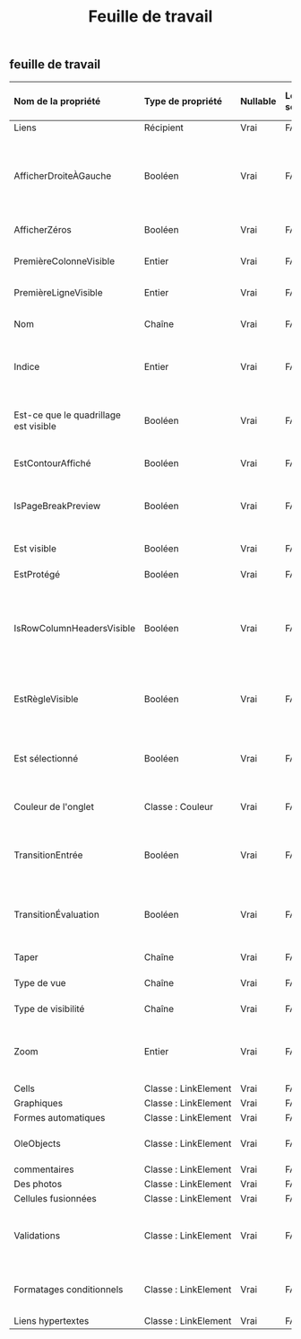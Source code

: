 ﻿---
title: Feuille de travail
second_title: Aspose.Cells Cloud Documen
type: docs
url: /fr/specification/model/worksheet/
description: "Aspose.Cells Spécification du modèle cloud : Feuille de travail. Gérez sans effort Excel et d'autres feuilles de calcul avec des fonctionnalités telles que l'ouverture, la génération, l'édition, le fractionnement, la fusion, la comparaison et la conversion."
weight: 50
---
## **feuille de travail**

 

| Nom de la propriété| Type de propriété| Nullable| Lecture seulement| Valeur par défaut| Description|
|:- |:- |:- |:- |:- |:- |
| Liens| Récipient| Vrai| FAUX|||
| AfficherDroiteÀGauche| Booléen| Vrai| FAUX|| Indique si la feuille de calcul spécifiée est affichée de droite à gauche plutôt que de gauche à droite. La valeur par défaut est fausse.|
| AfficherZéros| Booléen| Vrai| FAUX|| Vrai si des valeurs nulles sont affichées.|
| PremièreColonneVisible| Entier| Vrai| FAUX|| Représente le premier index de colonne visible.|
| PremièreLigneVisible| Entier| Vrai| FAUX|| Représente le premier index de ligne visible.|
| Nom| Chaîne| Vrai| FAUX|| Obtient ou définit le nom de la feuille de calcul.|
| Indice| Entier| Vrai| FAUX|| Obtient l'index de la feuille dans la collection de feuilles de calcul.|
| Est-ce que le quadrillage est visible| Booléen| Vrai| FAUX||Obtient ou définit une valeur indiquant si le quadrillage est visible. La valeur par défaut est true.|
| EstContourAffiché| Booléen| Vrai| FAUX|| Indique s’il faut afficher le contour.|
| IsPageBreakPreview| Booléen| Vrai| FAUX|| Indique si la feuille de calcul spécifiée est affichée en mode normal ou en aperçu de saut de page.|
| Est visible| Booléen| Vrai| FAUX|| Représente si la feuille de calcul est visible.|
| EstProtégé| Booléen| Vrai| FAUX|| Indique si la feuille de calcul est protégée.|
| IsRowColumnHeadersVisible| Booléen| Vrai| FAUX|| Obtient ou définit une valeur indiquant si la feuille de calcul affichera les en-têtes de ligne et de colonne. La valeur par défaut est vraie.|
| EstRègleVisible| Booléen| Vrai| FAUX|| Indique si la règle est visible. Cette propriété s’applique uniquement à l’aperçu des sauts de page.|
| Est sélectionné| Booléen| Vrai| FAUX|| Indique si cette feuille de calcul est sélectionnée à l'ouverture du classeur.|
| Couleur de l'onglet| Classe : Couleur| Vrai| FAUX|| Représente la couleur de l’onglet de la feuille de calcul.|
| TransitionEntrée| Booléen| Vrai| FAUX|| Indique si l'option Entrée de formule de transition (compatibilité Lotus) est activée.|
| TransitionÉvaluation| Booléen| Vrai| FAUX||Indique si l'option Évaluation de la formule de transition (compatibilité Lotus) est activée.|
| Taper| Chaîne| Vrai| FAUX|| Représente le type de feuille de calcul.|
| Type de vue| Chaîne| Vrai| FAUX|| Obtient et définit le type de vue.|
| Type de visibilité| Chaîne| Vrai| FAUX|| Indique l'état visible de cette feuille.|
| Zoom| Entier| Vrai| FAUX|| Représente le facteur d’échelle en pourcentage. Il devrait être compris entre 10 et 400.|
|Cells | Classe : LinkElement| Vrai| FAUX|| Obtient la collection.|
| Graphiques| Classe : LinkElement| Vrai| FAUX|| Obtient une collection|
| Formes automatiques| Classe : LinkElement| Vrai| FAUX|||
| OleObjects| Classe : LinkElement| Vrai| FAUX|| Représente une collection de dans une feuille de calcul.|
| commentaires| Classe : LinkElement| Vrai| FAUX|| Obtient la collection.|
| Des photos| Classe : LinkElement| Vrai| FAUX|| Obtient une collection.|
| Cellules fusionnées| Classe : LinkElement| Vrai| FAUX|||
| Validations| Classe : LinkElement| Vrai| FAUX|| Obtient la collection de paramètres de validation des données dans la feuille de calcul.|
| Formatages conditionnels| Classe : LinkElement| Vrai| FAUX|| Obtient les ConditionalFormattings dans la feuille de calcul.|
| Liens hypertextes| Classe : LinkElement| Vrai| FAUX|| Obtient la collection.|

